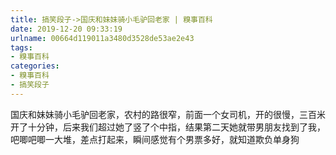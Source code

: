 ```yaml
---
title: 搞笑段子->国庆和妹妹骑小毛驴回老家 | 糗事百科
date: 2019-12-20 09:33:19
urlname: 00664d119011a3480d3528de53ae2e43
tags: 
- 糗事百科
categories:
- 糗事百科
- 搞笑段子
---
```

国庆和妹妹骑小毛驴回老家，农村的路很窄，前面一个女司机，开的很慢，三百米开了十分钟，后来我们超过她了竖了个中指，结果第二天她就带男朋友找到了我，吧唧吧唧一大堆，差点打起来，瞬间感觉有个男票多好，就知道欺负单身狗


